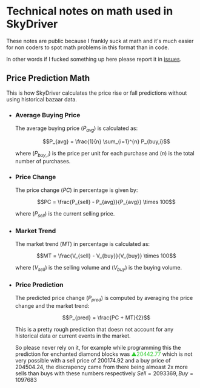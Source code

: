 # Technical notes on math used in SkyDriver

These notes are public because I frankly suck at math and it's much easier for non coders to spot math problems
in this format than in code.

In other words if I fucked something up here please report it in [issues](https://github.com/kociumba/SkyDriver/issues/new/choose).

## Price Prediction Math

This is how SkyDriver calculates the price rise or fall predictions without using historical bazaar data.

- ### Average Buying Price

    The average buying price $( P_{avg} )$ is calculated as:

    ```math
    P_{avg} = \frac{1}{n} \sum_{i=1}^{n} P_{buy,i}
    ```

    where $( P_{buy,i} )$ is the price per unit for each purchase and $( n )$ is the total number of purchases.

- ### Price Change

    The price change $( PC )$ in percentage is given by:

    ```math
    PC = \frac{P_{sell} - P_{avg}}{P_{avg}} \times 100
    ```

    where $( P_{sell} )$ is the current selling price.

- ### Market Trend

    The market trend $( MT )$ in percentage is calculated as:

    ```math
    MT = \frac{V_{sell} - V_{buy}}{V_{buy}} \times 100
    ```

    where $( V_{sell} )$ is the selling volume and $( V_{buy} )$ is the buying volume.

- ### Price Prediction

    The predicted price change $( P_{pred} )$ is computed by averaging the price change and the market trend:

    ```math
    P_{pred} = \frac{PC + MT}{2}
    ```

    This is a pretty rough prediction that doesn not account for any historical data or current events in the market.
    
    So please never rely on it, for example while programming this the prediction for enchanted diamond blocks was 
    <span style="color: limegreen;">
    $▲ 20442.77%$ 
    </span>
    which is not very possible with a sell price of $200174.92$ and a buy price of $204504.24$, the discrapency came from there being almoast 2x more sells than buys with these numbers respectively $Sell=2093369, Buy=1097683$
